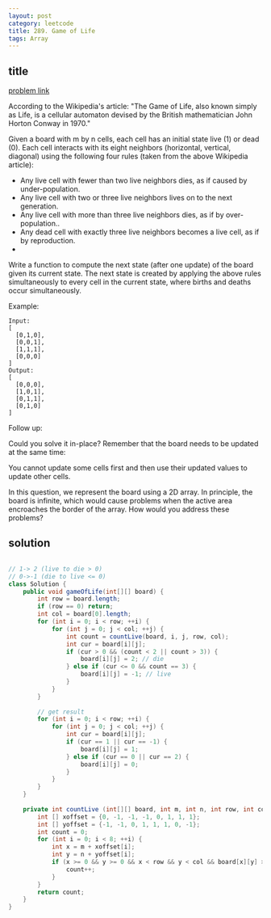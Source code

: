 ```yaml
---
layout: post
category: leetcode
title: 289. Game of Life
tags: Array
---
```


## title
[problem link](https://leetcode.com/problems/game-of-life/)

According to the Wikipedia's article: "The Game of Life, also known simply as Life, is a cellular automaton devised by the British mathematician John Horton Conway in 1970."

Given a board with m by n cells, each cell has an initial state live (1) or dead (0). Each cell interacts with its eight neighbors (horizontal, vertical, diagonal) using the following four rules (taken from the above Wikipedia article):

- Any live cell with fewer than two live neighbors dies, as if caused by under-population.
- Any live cell with two or three live neighbors lives on to the next generation.
- Any live cell with more than three live neighbors dies, as if by over-population..
- Any dead cell with exactly three live neighbors becomes a live cell, as if by reproduction.
- 
Write a function to compute the next state (after one update) of the board given its current state. The next state is created by applying the above rules simultaneously to every cell in the current state, where births and deaths occur simultaneously.

Example:
	
	Input: 
	[
	  [0,1,0],
	  [0,0,1],
	  [1,1,1],
	  [0,0,0]
	]
	Output: 
	[
	  [0,0,0],
	  [1,0,1],
	  [0,1,1],
	  [0,1,0]
	]

Follow up:

Could you solve it in-place? Remember that the board needs to be updated at the same time:
 
You cannot update some cells first and then use their updated values to update other cells.

In this question, we represent the board using a 2D array. In principle, the board is infinite, which would cause problems when the active area encroaches the border of the array. How would you address these problems?


## solution


```java

// 1-> 2 (live to die > 0)
// 0->-1 (die to live <= 0)
class Solution {
    public void gameOfLife(int[][] board) {
        int row = board.length;
        if (row == 0) return;
        int col = board[0].length;
        for (int i = 0; i < row; ++i) {
            for (int j = 0; j < col; ++j) {
                int count = countLive(board, i, j, row, col);
                int cur = board[i][j];
                if (cur > 0 && (count < 2 || count > 3)) {
                    board[i][j] = 2; // die
                } else if (cur <= 0 && count == 3) {
                    board[i][j] = -1; // live
                }
            }
        }
        
        // get result
        for (int i = 0; i < row; ++i) {
            for (int j = 0; j < col; ++j) {
                int cur = board[i][j];
                if (cur == 1 || cur == -1) {
                    board[i][j] = 1;
                } else if (cur == 0 || cur == 2) {
                    board[i][j] = 0;
                }
            }
        }
    }
    
    private int countLive (int[][] board, int m, int n, int row, int col) {
        int [] xoffset = {0, -1, -1, -1, 0, 1, 1, 1};
        int [] yoffset = {-1, -1, 0, 1, 1, 1, 0, -1};
        int count = 0;
        for (int i = 0; i < 8; ++i) {
            int x = m + xoffset[i];
            int y = n + yoffset[i];
            if (x >= 0 && y >= 0 && x < row && y < col && board[x][y] > 0) {
                count++;
            } 
        }
        return count;
    }
}
```